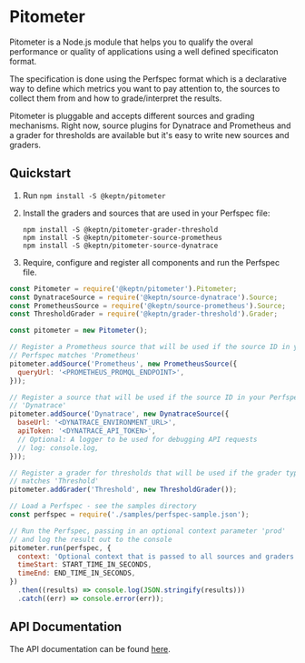 # Pitometer

Pitometer is a Node.js module that helps you to qualify the overal performance
or quality of applications using a well defined specificaton format.

The specification is done using the Perfspec format which is a declarative way to
define which metrics you want to pay attention to, the sources to collect
them from and how to grade/interpret the results.

Pitometer is pluggable and accepts different sources and grading mechanisms.
Right now, source plugins for Dynatrace and Prometheus and a grader for thresholds
are available but it's easy to write new sources and graders.

## Quickstart

1. Run `npm install -S @keptn/pitometer`

2. Install the graders and sources that are used in your Perfspec file:

    ```
    npm install -S @keptn/pitometer-grader-threshold
    npm install -S @keptn/pitometer-source-prometheus
    npm install -S @keptn/pitometer-source-dynatrace
    ```

3. Require, configure and register all components and run the Perfspec file.

  ```js
  const Pitometer = require('@keptn/pitometer').Pitometer;
  const DynatraceSource = require('@keptn/source-dynatrace').Source;
  const PrometheusSource = require('@keptn/source-prometheus').Source;
  const ThresholdGrader = require('@keptn/grader-threshold').Grader;

  const pitometer = new Pitometer();

  // Register a Prometheus source that will be used if the source ID in your
  // Perfspec matches 'Prometheus'
  pitometer.addSource('Prometheus', new PrometheusSource({
    queryUrl: '<PROMETHEUS_PROMQL_ENDPOINT>',
  }));

  // Register a source that will be used if the source ID in your Perfspec matches
  // 'Dynatrace'
  pitometer.addSource('Dynatrace', new DynatraceSource({
    baseUrl: '<DYNATRACE_ENVIRONMENT_URL>',
    apiToken: '<DYNATRACE_API_TOKEN>',
    // Optional: A logger to be used for debugging API requests
    // log: console.log,
  }));

  // Register a grader for thresholds that will be used if the grader type
  // matches 'Threshold'
  pitometer.addGrader('Threshold', new ThresholdGrader());

  // Load a Perfspec - see the samples directory
  const perfspec = require('./samples/perfspec-sample.json');

  // Run the Perfspec, passing in an optional context parameter 'prod'
  // and log the result out to the console
  pitometer.run(perfspec, {
    context: 'Optional context that is passed to all sources and graders',
    timeStart: START_TIME_IN_SECONDS,
    timeEnd: END_TIME_IN_SECONDS,
  })
    .then((results) => console.log(JSON.stringify(results)))
    .catch((err) => console.error(err));
  ```

## API Documentation

The API documentation can be found [here](https://keptn.github.io/pitometer/).